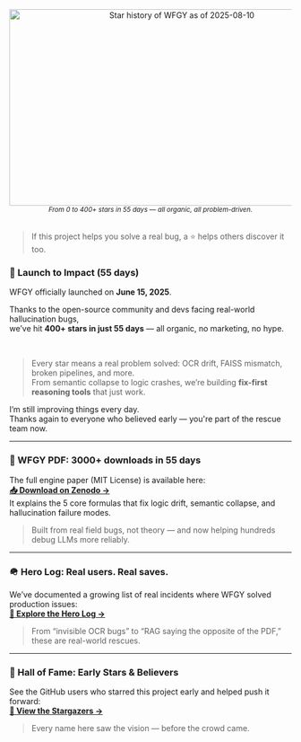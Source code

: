 <div align="center">
  <img 
    src="https://github.com/user-attachments/assets/20b1c94b-8262-412a-9010-dfa4fc322aee" 
    width="600" 
    height="350" 
    alt="Star history of WFGY as of 2025-08-10"
  >
  <br />
  <sub><em>From 0 to 400+ stars in 55 days — all organic, all problem-driven.</em></sub>
</div>

<br>

> If this project helps you solve a real bug, a ⭐ helps others discover it too.


### 🚀 Launch to Impact (55 days)

WFGY officially launched on **June 15, 2025**.

Thanks to the open-source community and devs facing real-world hallucination bugs,  
we’ve hit **400+ stars in just 55 days** — all organic, no marketing, no hype.

<br>

> Every star means a real problem solved: OCR drift, FAISS mismatch, broken pipelines, and more.  
> From semantic collapse to logic crashes, we’re building **fix-first reasoning tools** that just work.

I’m still improving things every day.  
Thanks again to everyone who believed early — you're part of the rescue team now.


---

### 📄 WFGY PDF: 3000+ downloads in 55 days  
The full engine paper (MIT License) is available here:  
**[📥 Download on Zenodo →](https://zenodo.org/records/15630969)**  
It explains the 5 core formulas that fix logic drift, semantic collapse, and hallucination failure modes.  
> Built from real field bugs, not theory — and now helping hundreds debug LLMs more reliably.

---

### 🪖 Hero Log: Real users. Real saves.  
We’ve documented a growing list of real incidents where WFGY solved production issues:  
**[🧭 Explore the Hero Log →](https://github.com/onestardao/WFGY/discussions/10)**  
> From “invisible OCR bugs” to “RAG saying the opposite of the PDF,” these are real-world rescues.

---

### 🏅 Hall of Fame: Early Stars & Believers  
See the GitHub users who starred this project early and helped push it forward:  
**[🌟 View the Stargazers →](https://github.com/onestardao/WFGY/tree/main/stargazers)**  
> Every name here saw the vision — before the crowd came.
